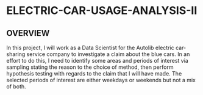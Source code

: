# ELECTRIC-CAR-USAGE-ANALYSIS-II
## OVERVIEW
In this project, I will work as a Data Scientist for the Autolib electric car-sharing service company to investigate a claim about the blue cars.
In an effort to do this, I need to identify some areas and periods of interest via sampling stating the reason to the choice of method, then perform hypothesis testing with regards to the claim that I will have made. The selected periods of interest are either weekdays or weekends but not a mix of both.

